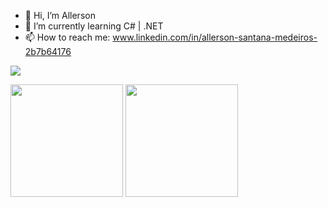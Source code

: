 <!--
**Allerson-SM/Allerson-SM** is a ✨ _special_ ✨ repository because its `README.md` (this file) appears on your GitHub profile.
Here are some ideas to get you started:
-->

- 👋 Hi, I’m Allerson 
- 🌱 I’m currently learning C# | .NET
- 📫 How to reach me: www.linkedin.com/in/allerson-santana-medeiros-2b7b64176

![](https://komarev.com/ghpvc/?username=allerson-sm&color=blueviolet)


<div>
    <img height="180em" src="https://github-readme-stats.vercel.app/api?username=allerson-sm&show_icons=true&theme=tokyonight"/>
    <img height="180em" src="https://github-readme-stats.vercel.app/api/top-langs/?username=allerson-sm&show_icons=true&theme=tokyonight"/>
</div>
